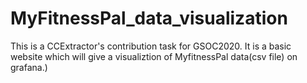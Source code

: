 # MyFitnessPal_data_visualization
This is a CCExtractor's contribution task for GSOC2020. It is a basic website which will give a visualiztion of MyfitnessPal data(csv file) on grafana.)

